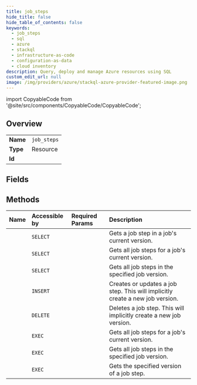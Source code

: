 ```yaml
---
title: job_steps
hide_title: false
hide_table_of_contents: false
keywords:
  - job_steps
  - sql
  - azure    
  - stackql
  - infrastructure-as-code
  - configuration-as-data
  - cloud inventory
description: Query, deploy and manage Azure resources using SQL
custom_edit_url: null
image: /img/providers/azure/stackql-azure-provider-featured-image.png
---
```


import CopyableCode from '@site/src/components/CopyableCode/CopyableCode';




## Overview
<table><tbody>
<tr><td><b>Name</b></td><td><code>job_steps</code></td></tr>
<tr><td><b>Type</b></td><td>Resource</td></tr>
<tr><td><b>Id</b></td><td><CopyableCode code="azure.sql.job_steps" /></td></tr>
</tbody></table>

## Fields
## Methods
| Name | Accessible by | Required Params | Description |
|:-----|:--------------|:----------------|:------------|
| <CopyableCode code="get" /> | `SELECT` | <CopyableCode code="jobAgentName, jobName, resourceGroupName, serverName, stepName, subscriptionId" /> | Gets a job step in a job's current version. |
| <CopyableCode code="list_by_job" /> | `SELECT` | <CopyableCode code="jobAgentName, jobName, resourceGroupName, serverName, subscriptionId" /> | Gets all job steps for a job's current version. |
| <CopyableCode code="list_by_version" /> | `SELECT` | <CopyableCode code="jobAgentName, jobName, jobVersion, resourceGroupName, serverName, subscriptionId" /> | Gets all job steps in the specified job version. |
| <CopyableCode code="create_or_update" /> | `INSERT` | <CopyableCode code="jobAgentName, jobName, resourceGroupName, serverName, stepName, subscriptionId" /> | Creates or updates a job step. This will implicitly create a new job version. |
| <CopyableCode code="delete" /> | `DELETE` | <CopyableCode code="jobAgentName, jobName, resourceGroupName, serverName, stepName, subscriptionId" /> | Deletes a job step. This will implicitly create a new job version. |
| <CopyableCode code="_list_by_job" /> | `EXEC` | <CopyableCode code="jobAgentName, jobName, resourceGroupName, serverName, subscriptionId" /> | Gets all job steps for a job's current version. |
| <CopyableCode code="_list_by_version" /> | `EXEC` | <CopyableCode code="jobAgentName, jobName, jobVersion, resourceGroupName, serverName, subscriptionId" /> | Gets all job steps in the specified job version. |
| <CopyableCode code="get_by_version" /> | `EXEC` | <CopyableCode code="jobAgentName, jobName, jobVersion, resourceGroupName, serverName, stepName, subscriptionId" /> | Gets the specified version of a job step. |
